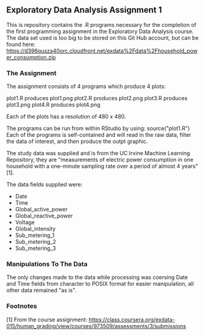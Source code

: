 ## Exploratory Data Analysis Assignment 1
This is repository contains the .R programs necessary for the completion of the first programming assignment in the Exploratory Data Analysis course.  The data set used is too big to be stored on this Git Hub account, but can be found here: https://d396qusza40orc.cloudfront.net/exdata%2Fdata%2Fhousehold_power_consumption.zip

### The Assignment

The assignment consists of 4 programs which produce 4 plots:

plot1.R produces plot1.png
plot2.R produces plot2.png
plot3.R produces plot3.png
plot4.R produces plot4.png

Each of the plots has a resolution of 480 x 480.

The programs can be run from within RStudio by using: source("plot1.R")
Each of the programs is self-contained and will read in the raw data, filter the data of interest, and then produce the outpt graphic.

The study data was supplied and is from the UC Irvine Machine Learning Repository, they are "measurements of electric power consumption in one household with a one-minute sampling rate over a period of almost 4 years"[1].

The data fields supplied were:
- Date
- Time
- Global_active_power
- Global_reactive_power
- Voltage
- Global_intensity
- Sub_metering_1
- Sub_metering_2
- Sub_metering_3


### Manipulations To The Data

The only changes made to the data while processing was coersing Date and Time fields from character to POSIX format for easier manipulation, all other data remained "as is".


### Footnotes
[1]  From the course assignment:       https://class.coursera.org/exdata-015/human_grading/view/courses/973509/assessments/3/submissions
